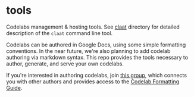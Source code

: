 # tools

Codelabs management & hosting tools.
See [claat](claat) directory for detailed description of the `claat` command
line tool.

Codelabs can be authored in Google Docs, using some simple formatting conventions. 
In the near future, we're also planning to add codelab authoring via markdown syntax.
This repo provides the tools necessary to author, generate, and serve your own codelabs.

If you're interested in authoring codelabs, join [this group](https://groups.google.com/forum/#!forum/codelab-authors),
which connects you with other authors and provides access to the 
[Codelab Formatting Guide](https://docs.google.com/document/d/18dnMdUJQaGKY1Tit_-fO1YOpOpAbA4hh0YDXQlCEjvA/edit?ts=574ec5d9).
